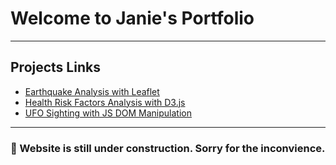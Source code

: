 # Welcome to Janie's Portfolio
-----
## Projects Links
* [Earthquake Analysis with Leaflet](https://janie228.github.io/Earthquake_Leaflet/)
* [Health Risk Factors Analysis with D3.js](https://janie228.github.io/Journalism/)
* [UFO Sighting with JS DOM Manipulation](https://janie228.github.io/UFO_Sighting/)

-----
### 🚧 Website is still under construction. Sorry for the inconvience.  
